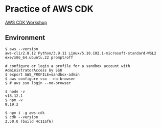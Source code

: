 # Practice of AWS CDK

[AWS CDK Workshop](https://cdkworkshop.com/)

## Environment

```console
$ aws --version
aws-cli/2.8.12 Python/3.9.11 Linux/5.10.102.1-microsoft-standard-WSL2 exe/x86_64.ubuntu.22 prompt/off

# configure or login a profile for a sandbox account with AdministratorAccess by SSO
$ export AWS_PROFILE=sandbox-admin
$ aws configure sso --no-browser
$ # aws sso login --no-browser

$ node -v
v18.12.1
$ npm -v
8.19.2

$ npm i -g aws-cdk
$ cdk --version
2.50.0 (build 4c11af6)
```
